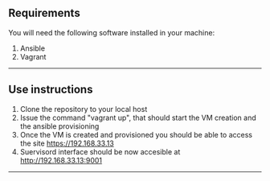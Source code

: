 ## Requirements

You will need the following software installed in your machine:

1. Ansible
2. Vagrant
---

## Use instructions

1. Clone the repository to your local host
2. Issue the command "vagrant up", that should start the VM creation and the ansible provisioning
3. Once the VM is created and provisioned you should be able to access the site https://192.168.33.13
4. Suervisord interface should be now accesible at http://192.168.33.13:9001
---
